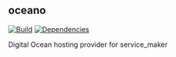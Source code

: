 ## oceano
[![Build](https://travis-ci.org/bandwidthcom/oceano.png)](https://travis-ci.org/bandwidthcom/oceano)
[![Dependencies](https://david-dm.org/bandwidthcom/oceano.png)](https://david-dm.org/bandwidthcom/oceano)

Digital Ocean hosting provider for service_maker
